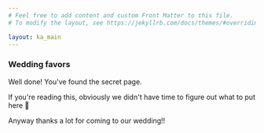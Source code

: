 ```yaml
---
# Feel free to add content and custom Front Matter to this file.
# To modify the layout, see https://jekyllrb.com/docs/themes/#overriding-theme-defaults

layout: ka_main
---
```


### Wedding favors

Well done! You've found the secret page.

If you're reading this, obviously we didn't have time to figure out what to put here 😬

Anyway thanks a lot for coming to our wedding!!
